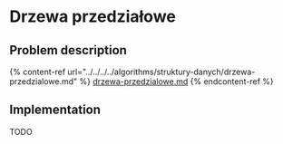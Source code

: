 # Drzewa przedziałowe

## Problem description

{% content-ref url="../../../../algorithms/struktury-danych/drzewa-przedzialowe.md" %}
[drzewa-przedzialowe.md](../../../../algorithms/struktury-danych/drzewa-przedzialowe.md)
{% endcontent-ref %}

## Implementation

TODO
